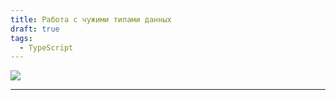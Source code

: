 ```yaml
---
title: Работа с чужими типами данных
draft: true
tags:
  - TypeScript
---
```

![](https://www.youtube.com/watch?v=FckYXsuMnrM)

_____
